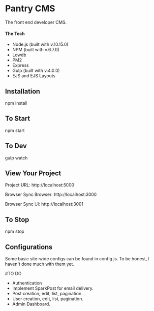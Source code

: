 # Pantry CMS

The front end developer CMS.

#### The Tech

- Node.js (built with v.10.15.0)
- NPM (built with v.6.7.0)
- Lowdb
- PM2
- Express
- Gulp (built with v.4.0.0)
- EJS and EJS Layouts

## Installation

npm install

## To Start

npm start

## To Dev

gulp watch

## View Your Project

Project URL:  http://localhost:5000

Browser Sync Browser:  http://localhost:3000

Browser Sync UI:  http://localhost:3001

## To Stop

npm stop

## Configurations

Some basic site-wide configs can be found in config.js.  To be honest, I haven't done much with them yet.

#TO DO

- Authentication
- Implement SparkPost for email delivery.
- Post creation, edit, list, pagination.
- User creation, edit, list, pagination.
- Admin Dashboard.